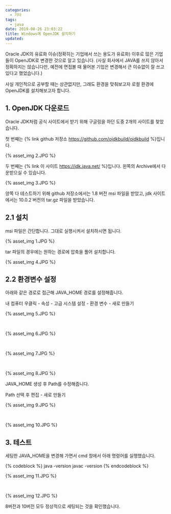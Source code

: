 ```yaml
---
categories:
  - 기타
tags:
  - java
date: 2019-08-26 23:03:22
title: Windows에 OpenJDK 설치하기
updated:
---
```



Oracle JDK의 유료화 이슈(정확히는 기업에서 쓰는 용도가 유료화) 이후로 많은 기업들이 OpenJDK로 변경한 것으로 알고 있습니다.
(사실 회사에서 JAVA를 쓰지 않아서 정확하지는 않습니다만, 예전에 면접볼 때 물어본 기업은 변경해서 큰 이슈없이 잘 쓰고 있다고 했었습니다.)

사실 개인적으로 공부할 때는 상관없지만, 그래도 환경을 맞춰보고자 로컬 환경에 OpenJDK를 설치해보고자 합니다.

## 1. OpenJDK 다운로드

Oracle JDK처럼 공식 사이트에서 받기 위해 구글링을 하던 도중 2개의 사이트를 찾았습니다.

첫 번째는 {% link github 저장소 https://github.com/ojdkbuild/ojdkbuild %}입니다.

{% asset_img 2.JPG %}

두 번째는 {% link 이 사이트 https://jdk.java.net/ %}입니다.
왼쪽의 Archive에서 다운받으실 수 있습니다.

{% asset_img 3.JPG %}

양쪽 다 테스트하기 위해 github 저장소에서는 1.8 버전 msi 파일을 받았고,
jdk 사이트에서는 10.0.2 버전의 tar.gz 파일을 받았습니다.

## 2.1 설치

msi 파일은 간단합니다. 그대로 실행시켜서 설치하시면 됩니다.

{% asset_img 1.JPG %}

tar 파일의 경우에는 원하는 경로에 압축을 풀어 설치합니다.

{% asset_img 4.JPG %}

## 2.2 환경변수 설정

아래와 같은 경로로 접근해 JAVA_HOME 경로를 설정해줍니다.

내 컴퓨터 우클릭 - 속성 - 고급 시스템 설정 - 환경 변수 - 새로 만들기

{% asset_img 5.JPG %}

<br>

{% asset_img 6.JPG %}

<br>

{% asset_img 7.JPG %}

<br>

{% asset_img 8.JPG %}

JAVA_HOME 생성 후 Path를 수정해줍니다.

Path 선택 후 편집 - 새로 만들기

{% asset_img 9.JPG %}

<br>

{% asset_img 10.JPG %}

## 3. 테스트

세팅한 JAVA_HOME을 변경해 가면서 cmd 창에서 아래 명령어를 실행했습니다.

{% codeblock %}
    java -version
    javac -version
{% endcodeblock %}

{% asset_img 11.JPG %}

<br>

{% asset_img 12.JPG %}

8버전과 10버전 모두 정상적으로 세팅되는 것을 확인했습니다.